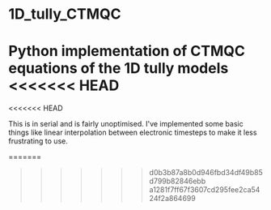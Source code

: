 # 1D_tully_CTMQC
Python implementation of CTMQC equations  of the 1D tully models
<<<<<<< HEAD
=======
<<<<<<< HEAD

This is in serial and is fairly unoptimised. I've implemented some basic things like linear interpolation between electronic timesteps to make it less frustrating to use.

=======
>>>>>>> d0b3b87a8b0d946fbd34df49b85d799b82846ebb
>>>>>>> a1281f7ff67f3607cd295fee2ca5424f2a864699
